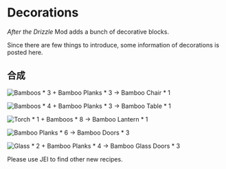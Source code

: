 # Decorations

*After the Drizzle* Mod adds a bunch of decorative blocks.

Since there are few things to introduce, some information of decorations is posted here.

## 合成

![Bamboos * 3 + Bamboo Planks * 3 → Bamboo Chair * 1](../.gitbook/assets/recipes/bamboo_chair_recipe.png)

![Bamboos * 4 + Bamboo Planks * 3 → Bamboo Table * 1](../.gitbook/assets/recipes/bamboo_table_recipe.png)

![Torch * 1 + Bamboos * 8 → Bamboo Lantern * 1](../.gitbook/assets/recipes/bamboo_lantern_recipe.png)

![Bamboo Planks * 6 → Bamboo Doors * 3](../.gitbook/assets/recipes/bamboo_door_recipe.png)

![Glass * 2 + Bamboo Planks * 4 → Bamboo Glass Doors * 3](../.gitbook/assets/recipes/bamboo_glass_door_recipe.png)

Please use JEI to find other new recipes.